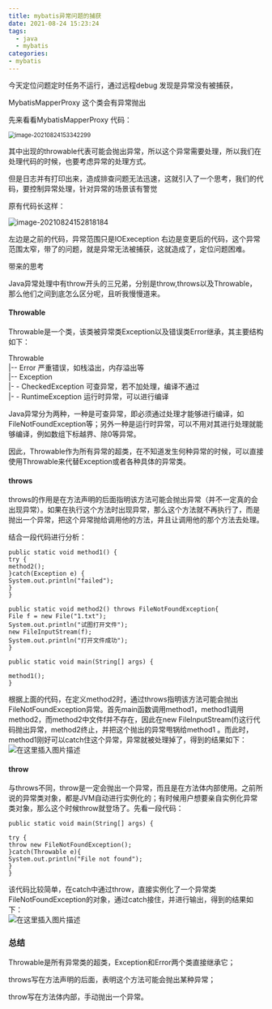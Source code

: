 ```yaml
---
title: mybatis异常问题的捕获
date: 2021-08-24 15:23:24
tags: 
  - java 
  - mybatis
categories: 
- mybatis
---
```


今天定位问题定时任务不运行，通过远程debug 发现是异常没有被捕获，

MybatisMapperProxy  这个类会有异常抛出

<!--more-->

先来看看MybatisMapperProxy  代码：

<img src="https://gitee.com/hxf88/imgrepo/raw/master/img/image-20210824153342299.png" alt="image-20210824153342299" style="zoom:80%;" />

其中出现的throwable代表可能会抛出异常，所以这个异常需要处理，所以我们在处理代码的时候，也要考虑异常的处理方式。

但是日志并有打印出来，造成排查问题无法迅速，这就引入了一个思考，我们的代码，要控制异常处理，针对异常的场景该有警觉

原有代码长这样：

![image-20210824152818184](https://gitee.com/hxf88/imgrepo/raw/master/img/image-20210824152818184.png)

左边是之前的代码，异常范围只是IOExeception 右边是变更后的代码，这个异常范围太窄，带了的问题，就是异常无法被捕获，这就造成了，定位问题困难。

带来的思考

Java异常处理中有throw开头的三兄弟，分别是throw,throws以及Throwable，那么他们之间到底怎么区分呢，且听我慢慢道来。

#### Throwable

Throwable是一个类，该类被异常类Exception以及错误类Error继承，其主要结构如下：

Throwable  
       |-- Error 严重错误，如栈溢出，内存溢出等  
       |-- Exception  
            |- - CheckedException 可查异常，若不加处理，编译不通过  
            |- - RuntimeException 运行时异常，可以进行编译

Java异常分为两种，一种是可查异常，即必须通过处理才能够进行编译，如FileNotFoundException等；另外一种是运行时异常，可以不用对其进行处理就能够编译，例如数组下标越界、除0等异常。

因此，Throwable作为所有异常的超类，在不知道发生何种异常的时候，可以直接使用Throwable来代替Exception或者各种具体的异常类。

#### throws

throws的作用是在方法声明的后面指明该方法可能会抛出异常（并不一定真的会出现异常）。如果在执行这个方法时出现异常，那么这个方法就不再执行了，而是抛出一个异常，把这个异常抛给调用他的方法，并且让调用他的那个方法去处理。

结合一段代码进行分析：

```
public static void method1() {
try {
method2();
}catch(Exception e) {
System.out.println("failed");
}
}

public static void method2() throws FileNotFoundException{
File f = new File("1.txt");
System.out.println("试图打开文件");
new FileInputStream(f);
System.out.println("打开文件成功");
}

public static void main(String[] args) {

method1();
}
```

根据上面的代码，在定义method2时，通过throws指明该方法可能会抛出FileNotFoundException异常。首先main函数调用method1，method1调用method2，而method2中文件f并不存在，因此在new FileInputStream(f)这行代码抛出异常，method2终止，并把这个抛出的异常甩锅给method1 。而此时，method1刚好可以catch住这个异常，异常就被处理掉了，得到的结果如下：  
![在这里插入图片描述](https://img-blog.csdnimg.cn/20191019095213839.png)

#### throw

与throws不同，throw是一定会抛出一个异常，而且是在方法体内部使用。之前所说的异常类对象，都是JVM自动进行实例化的；有时候用户想要亲自实例化异常类对象，那么这个时候throw就登场了。先看一段代码：

```
public static void main(String[] args) {

try {
throw new FileNotFoundException();
}catch(Throwable e){
System.out.println("File not found");
}
}
```

该代码比较简单，在catch中通过throw，直接实例化了一个异常类FileNotFoundException的对象，通过catch接住，并进行输出，得到的结果如下：  
![在这里插入图片描述](https://img-blog.csdnimg.cn/20191019100030627.png)

### 总结

Throwable是所有异常类的超类，Exception和Error两个类直接继承它；

throws写在方法声明的后面，表明这个方法可能会抛出某种异常；

throw写在方法体内部，手动抛出一个异常。

